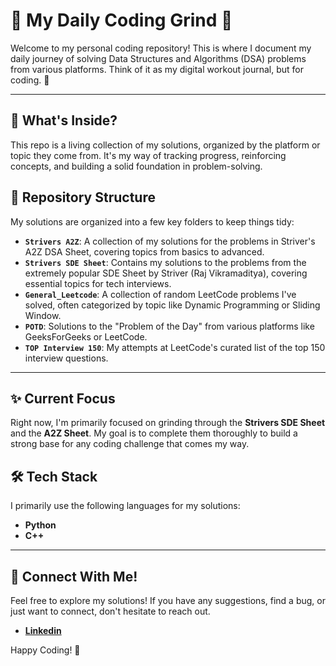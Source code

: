 # 🚀 My Daily Coding Grind 🚀

Welcome to my personal coding repository! This is where I document my daily journey of solving Data Structures and Algorithms (DSA) problems from various platforms. Think of it as my digital workout journal, but for coding. 💪

***

## 🧐 What's Inside?

This repo is a living collection of my solutions, organized by the platform or topic they come from. It's my way of tracking progress, reinforcing concepts, and building a solid foundation in problem-solving.

## 📁 Repository Structure

My solutions are organized into a few key folders to keep things tidy:

* **`Strivers A2Z`**: A collection of my solutions for the problems in Striver's A2Z DSA Sheet, covering topics from basics to advanced.
* **`Strivers SDE Sheet`**: Contains my solutions to the problems from the extremely popular SDE Sheet by Striver (Raj Vikramaditya), covering essential topics for tech interviews.
* **`General_Leetcode`**: A collection of random LeetCode problems I've solved, often categorized by topic like Dynamic Programming or Sliding Window.
* **`POTD`**: Solutions to the "Problem of the Day" from various platforms like GeeksForGeeks or LeetCode.
* **`TOP Interview 150`**: My attempts at LeetCode's curated list of the top 150 interview questions.

***

## ✨ Current Focus

Right now, I'm primarily focused on grinding through the **Strivers SDE Sheet** and the **A2Z Sheet**. My goal is to complete them thoroughly to build a strong base for any coding challenge that comes my way.

## 🛠️ Tech Stack

I primarily use the following languages for my solutions:

* **Python**
* **C++**

***

## 👋 Connect With Me!

Feel free to explore my solutions! If you have any suggestions, find a bug, or just want to connect, don't hesitate to reach out.
- <a href="https://www.linkedin.com/in/i-v-j" >**Linkedin**</a>

Happy Coding! 🎉
